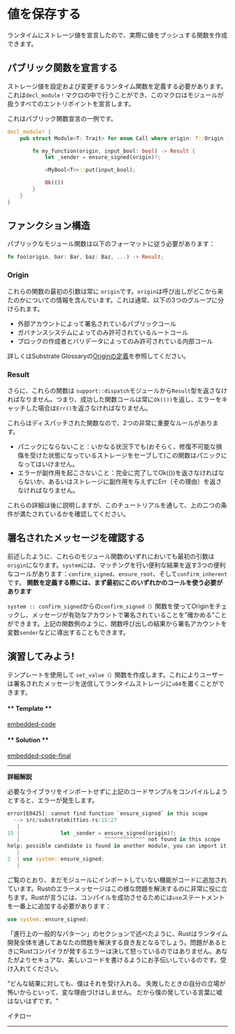 値を保存する
===

ランタイムにストレージ値を宣言したので、実際に値をプッシュする関数を作成できます。

## パブリック関数を宣言する

ストレージ値を設定および変更するランタイム関数を定義する必要があります。これは`decl_module！`マクロの中で行うことができ、このマクロはモジュールが扱うすべてのエントリポイントを宣言します。

これはパブリック関数宣言の一例です。

```rust
decl_module! {
    pub struct Module<T: Trait> for enum Call where origin: T::Origin {

        fn my_function(origin, input_bool: bool) -> Result {
            let _sender = ensure_signed(origin)?;

            <MyBool<T>>::put(input_bool);

            Ok(())
        }
    }
}
```

## ファンクション構造

パブリックなモジュール関数は以下のフォーマットに従う必要があります：

```rust
fn foo(origin, bar: Bar, baz: Baz, ...) -> Result;
```
### Origin

これらの関数の最初の引数は常に `origin`です。`origin`は呼び出しがどこから来たのかについての情報を含んでいます。これは通常、以下の3つのグループに分けられます。

 - 外部アカウントによって署名されているパブリックコール
 - ガバナンスシステムによってのみ許可されているルートコール
 - ブロックの作成者とバリデータによってのみ許可されている内部コール

詳しくはSubstrate Glossaryの[Originの定義](https://docs.substrate.dev/docs/glossary#section-origin)を参照してください。

### Result
さらに、これらの関数は `support::dispatch`モジュールから`Result`型を返さなければなりません。つまり、成功した関数コールは常に`Ok(())`を返し、エラーをキャッチした場合は`Err()`を返さなければなりません。

これらはディスパッチされた関数なので、2つの非常に重要なルールがあります。

 -  パニックにならないこと：いかなる状況下でも(おそらく、修復不可能な損傷を受けた状態になっているストレージをセーブして)この関数はパニックになってはいけません。
 - エラーが副作用を起こさないこと：完全に完了してOk(())を返さなければならないか、あるいはストレージに副作用を与えずにErr（その理由）を返さなければなりません。

これらの詳細は後に説明しますが、このチュートリアルを通して、上の二つの条件が満たされているかを確認してください。

## 署名されたメッセージを確認する

前述したように、これらのモジュール関数のいずれにおいても最初の引数は `origin`になります。`system`には、マッチングを行い便利な結果を返す3つの便利なコールがあります：`confirm_signed`、`ensure_root`、そして`confirm_inherent`です。 **関数を定義する際には、まず最初にこのいずれかのコールを使う必要があります**

`system :: confirm_signed`からの`confirm_signed（）`関数を使ってOriginをチェックし、メッセージが有効なアカウントで署名されていることを"確かめる"ことができます。上記の関数例のように、関数呼び出しの結果から署名アカウントを変数`sender`などに導出することもできます。

## 演習してみよう!

テンプレートを使用して `set_value（）`関数を作成します。これによりユーザーは署名されたメッセージを送信してランタイムストレージに`u64`を置くことができます。

<!-- tabs:start -->

#### ** Template **

[embedded-code](../../1/assets/1.3-template.rs ':include :type=code embed-template')

#### ** Solution **

[embedded-code-final](../../1/assets/1.3-finished-code.rs ':include :type=code embed-final')

<!-- tabs:end -->

---
**詳細解説**

必要なライブラリをインポートせずに上記のコードサンプルをコンパイルしようとすると、エラーが発生します。

```rust
error[E0425]: cannot find function `ensure_signed` in this scope
  --> src/substratekitties.rs:15:27
   |
15 |             let _sender = ensure_signed(origin)?;
   |                           ^^^^^^^^^^^^^ not found in this scope
help: possible candidate is found in another module, you can import it into scope
   |
2  | use system::ensure_signed;
   |
```

ご覧のとおり、まだモジュールにインポートしていない機能がコードに追加されています。Rustのエラーメッセージはこの様な問題を解決するのに非常に役に立ちます。Rustが言うには、コンパイルを成功させるためには`use`ステートメントを一番上に追加する必要があります：

```rust
use system::ensure_signed;
```

「進行上の一般的なパターン」のセクションで述べたように、Rustはランタイム開発全体を通してあなたの問題を解決する良き友となるでしょう。問題があるときにRustコンパイラが発するエラーは決して怒っているのではありません。あなたがよりセキュアな、美しいコードを書けるようにお手伝いしているのです。受け入れてください。

"どんな結果に対しても、僕はそれを受け入れる。
失敗したときの自分の立場が怖いからといって、変な理由づけはしません。
だから僕の発している言葉に嘘はないはずです。"

イチロー

---
